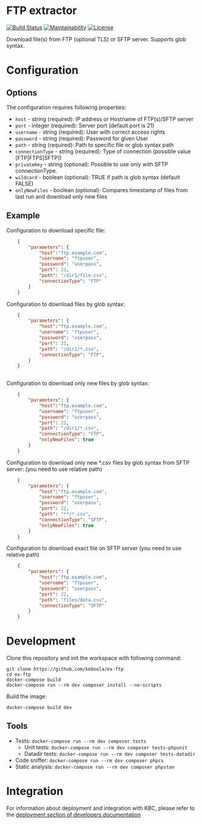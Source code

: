 # FTP extractor

[![Build Status](https://travis-ci.com/keboola/ex-ftp.svg?branch=master)](https://travis-ci.com/keboola/ex-ftp)
[![Maintainability](https://api.codeclimate.com/v1/badges/633ff7508d0e316269da/maintainability)](https://codeclimate.com/github/keboola/ex-ftp/maintainability)
[![License](https://img.shields.io/badge/license-MIT-blue.svg)](https://github.com/keboola/ex-ftp/blob/master/LICENSE.md)

Download file(s) from FTP (optional TLS) or SFTP server. Supports glob syntax.
# Configuration

## Options

The configuration requires following properties: 

- `host` - string (required): IP address or Hostname of FTP(s)/SFTP server
- `port` - integer (required): Server port (default port is 21)
- `username` - string (required): User with correct access rights
- `password` - string (required): Password for given User
- `path` - string (required): Path to specific file or glob syntax path
- `connectionType` - string (required): Type of connection (possible value [FTP|FTPS|SFTP])
- `privateKey` - string (optional): Possible to use only with SFTP connectionType.
- `wildcard` - boolean (optional): TRUE if path is glob syntax (default FALSE)
- `onlyNewFiles` - boolean (optional): Compares timestamp of files from last run and download only new files

## Example
Configuration to download specific file:

```json
    {
        "parameters": {
            "host":"ftp.example.com",
            "username": "ftpuser",
            "password": "userpass",
            "port": 21,
            "path": "/dir1/file.csv",
            "connectionType": "FTP"
        }
    } 
``` 

Configuration to download files by glob syntax:

```json
    {
        "parameters": {
            "host":"ftp.example.com",
            "username": "ftpuser",
            "password": "userpass",
            "port": 21,
            "path": "/dir1/*.csv",
            "connectionType": "FTP",
        }
    } 
    
``` 
Configuration to download only new files by glob syntax:

```json
    {
        "parameters": {
            "host":"ftp.example.com",
            "username": "ftpuser",
            "password": "userpass",
            "port": 21, 
            "path": "/dir1/*.csv",
            "connectionType": "FTP",
            "onlyNewFiles": true
        }
    } 
``` 
Configuration to download only new *.csv files by glob syntax from SFTP server:
(you need to use relative path)

```json
    {
        "parameters": {
            "host":"ftp.example.com",
            "username": "ftpuser",
            "password": "userpass",
            "port": 22, 
            "path": "**/*.csv",
            "connectionType": "SFTP",
            "onlyNewFiles": true
        }
    } 
``` 

Configuration to download exact file on SFTP server
(you need to use relative path)

```json
    {
        "parameters": {
            "host":"ftp.example.com",
            "username": "ftpuser",
            "password": "userpass",
            "port": 22, 
            "path": "files/data.csv",
            "connectionType": "SFTP"
        }
    } 
``` 


# Development
 
Clone this repository and init the workspace with following command:

```
git clone https://github.com/keboola/ex-ftp
cd ex-ftp
docker-compose build
docker-compose run --rm dev composer install --no-scripts
```

Build the image:
```
docker-compose build dev
```

## Tools

- Tests: `docker-compose run --rm dev composer tests`
  - Unit tests: `docker-compose run --rm dev composer tests-phpunit`
  - Datadir tests: `docker-compose run --rm dev composer tests-datadir`
- Code sniffer: `docker-compose run --rm dev composer phpcs`
- Static analysis: `docker-compose run --rm dev composer phpstan`

 
# Integration

For information about deployment and integration with KBC, please refer to the [deployment section of developers documentation](https://developers.keboola.com/extend/component/deployment/) 
